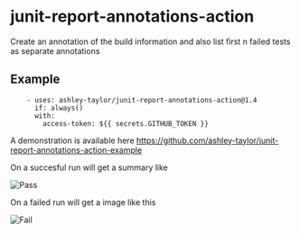 # junit-report-annotations-action
Create an annotation of the build information and also list first n failed tests as separate annotations

## Example
```
    - uses: ashley-taylor/junit-report-annotations-action@1.4
      if: always()
      with:
        access-token: ${{ secrets.GITHUB_TOKEN }}
``` 
   
A demonstration is available here
https://github.com/ashley-taylor/junit-report-annotations-action-example

On a succesful run will get a summary like

![Pass](/../images/pass.png?raw=true "Pass")

On a failed run will get a image like this

![Fail](/../images/fail.png?raw=true "Fail")
